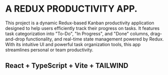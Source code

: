 # A REDUX PRODUCTIVITY APP.

This project is a dynamic Redux-based Kanban productivity application designed to help users efficiently track their progress on tasks. It features task categorization into "To-Do", "In Progress", and "Done" columns, drag-and-drop functionality, and real-time state management powered by Redux. With its intuitive UI and powerful task organization tools, this app streamlines personal or team productivity.

## React + TypeScript + Vite + TAILWIND
